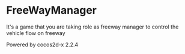 FreeWayManager
==============

It's a game that you are taking role as freeway manager to control the vehicle flow on freeway

Powered by cocos2d-x 2.2.4
